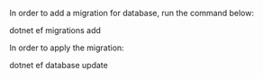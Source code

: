 In order to add a migration for database, run the command below:

dotnet ef migrations add

In order to apply the migration:

dotnet ef database update